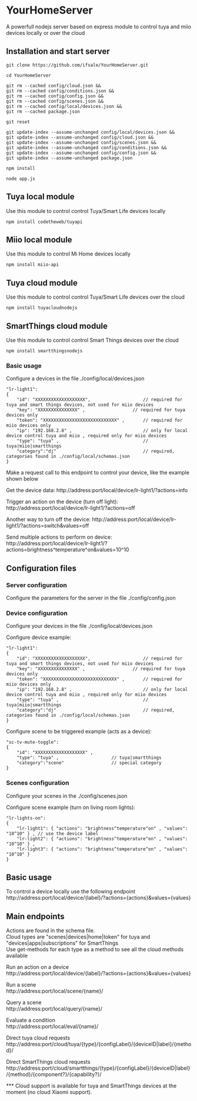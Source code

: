 # YourHomeServer

A powerfull nodejs server based on express module to control tuya and miio devices locally or over the cloud

## Installation and start server

```
git clone https://github.com/ifsale/YourHomeServer.git

cd YourHomeServer

git rm --cached config/cloud.json &&
git rm --cached config/conditions.json &&
git rm --cached config/config.json &&
git rm --cached config/scenes.json &&
git rm --cached config/local/devices.json &&
git rm --cached package.json

git reset

git update-index --assume-unchanged config/local/devices.json &&
git update-index --assume-unchanged config/cloud.json &&
git update-index --assume-unchanged config/scenes.json &&
git update-index --assume-unchanged config/conditions.json &&
git update-index --assume-unchanged config/config.json &&
git update-index --assume-unchanged package.json

npm install

node app.js

```

## Tuya local module
Use this module to control  control Tuya/Smart Life devices locally

```
npm install codetheweb/tuyapi
```

## Miio local module
Use this module to control Mi Home devices locally
```
npm install miio-api
```

## Tuya cloud module
Use this module to control  control Tuya/Smart Life devices over the cloud

```
npm install tuyacloudnodejs
```

## SmartThings cloud module
Use this module to control  control Smart Things devices over the cloud

```
npm install smartthingsnodejs
```
### Basic usage

Configure a devices in the file ./config/local/devices.json
```
"lr-light1":
{
	"id": "XXXXXXXXXXXXXXXXXXX",					// required for tuya and smart things devices, not used for miio devices
	"key": "XXXXXXXXXXXXXXX" ,					// required for tuya devices only
	"token": "XXXXXXXXXXXXXXXXXXXXXXXXXXXX" ,		// required for miio devices only
	"ip": "192.168.2.8" ,							// only for local device control tuya and miio , required only for miio devices
	"type": "tuya" ,								// tuya|miio|smartthings
	"category":"dj" 								// required, categories found in ./config/local/schemas.json
}
```
Make a request call to this endpoint to control your device, like the example shown below

Get the device data:
http://address:port/local/device/lr-light1/?actions=info

Trigger an action on the device (turn off light):
http://address:port/local/device/lr-light1/?actions=off

Another way to turn off the device:
http://address:port/local/device/lr-light1/?actions=switch&values=off

Send multiple actions to perform on device:
http://address:port/local/device/lr-light1/?actions=brightness^temperature^on&values=10^10

## Configuration files

### Server configuration
Configure the parameters for the server in the file ./config/config.json
	
### Device configuration
Configure your devices in the file ./config/local/devices.json

Configure device example:
```
"lr-light1":
{
	"id": "XXXXXXXXXXXXXXXXXXX",					// required for tuya and smart things devices, not used for miio devices
	"key": "XXXXXXXXXXXXXXX" ,					// required for tuya devices only
	"token": "XXXXXXXXXXXXXXXXXXXXXXXXXXXX" ,		// required for miio devices only
	"ip": "192.168.2.8" ,							// only for local device control tuya and miio , required only for miio devices
	"type": "tuya" ,								// tuya|miio|smartthings
	"category":"dj" 								// required, categories found in ./config/local/schemas.json
}
```
Configure scene to be triggered example (acts as a device):
```
"sc-tv-mute-toggle":
{
	"id": "XXXXXXXXXXXXXXXXXXX" ,
	"type": "tuya" ,					// tuya|smartthings
	"category":"scene"					// special category
}
```
### Scenes configuration

Configure your scenes in the ./config/scenes.json

Configure scene example (turn on living room lights):
```
"lr-lights-on":
{
	"lr-light1": { "actions": "brightness^temperature^on" , "values": "10^10" } , // use the device label
	"lr-light2": { "actions": "brightness^temperature^on" , "values": "10^10" } ,
	"lr-light3": { "actions": "brightness^temperature^on" , "values": "10^10" }
}
```


## Basic usage
To control a device locally use the following endpoint
http://address:port/local/device/{label}/?actions={actions}&values={values}

## Main endpoints

Actions are found in the schema file.\
Cloud types are "scenes|devices|home|token" for tuya and "devices|apps|subscriptions" for SmartThings\
Use get-methods for each type as a method to see all the cloud methods available

Run an action on a device\
http://address:port/local/device/{label}/?actions={actions}&values={values}

Run a scene\
http://address:port/local/scene/{name}/

Query a scene\
http://address:port/local/query/{name}/

Evaluate a condition\
http://address:port/local/eval/{name}/

Direct tuya cloud requests\
http://address:port/cloud/tuya/{type}/{configLabel}/{deviceID|label}/{method}/

Direct SmartThings cloud requests\
http://address:port/cloud/smartthings/{type}/{configLabel}/{deviceID|label}/{method}/{component?}/{capability?}/



*** Cloud support is available for tuya and SmartThings devices at the moment (no cloud Xiaomi support).
